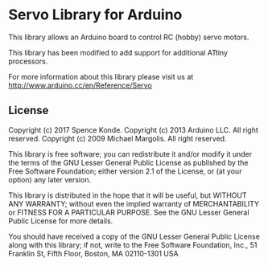 # Servo Library for Arduino

This library allows an Arduino board to control RC (hobby) servo motors.

This library has been modified to add support for additional ATtiny processors.

For more information about this library please visit us at
http://www.arduino.cc/en/Reference/Servo

## License

Copyright (c) 2017 Spence Konde.
Copyright (c) 2013 Arduino LLC. All right reserved.
Copyright (c) 2009 Michael Margolis.  All right reserved.

This library is free software; you can redistribute it and/or
modify it under the terms of the GNU Lesser General Public
License as published by the Free Software Foundation; either
version 2.1 of the License, or (at your option) any later version.

This library is distributed in the hope that it will be useful,
but WITHOUT ANY WARRANTY; without even the implied warranty of
MERCHANTABILITY or FITNESS FOR A PARTICULAR PURPOSE. See the GNU
Lesser General Public License for more details.

You should have received a copy of the GNU Lesser General Public
License along with this library; if not, write to the Free Software
Foundation, Inc., 51 Franklin St, Fifth Floor, Boston, MA 02110-1301 USA
